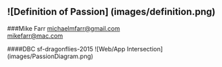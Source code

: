 ![Definition of Passion] (images/definition.png)
---

###Mike Farr
michaelmfarr@gmail.com <br>
mikefarr@mac.com

####DBC sf-dragonflies-2015
![Web/App Intersection] (images/PassionDiagram.png)
